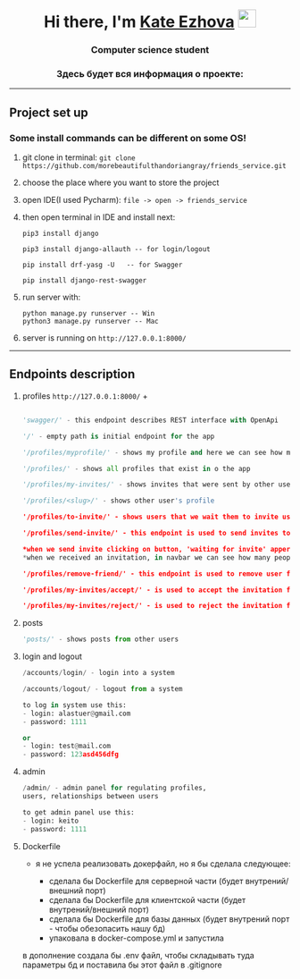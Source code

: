 <h1 align="center">Hi there, I'm <a href="" target="_blank">Kate Ezhova</a> 
<img src="https://github.com/blackcater/blackcater/raw/main/images/Hi.gif" height="32"/></h1>
<h3 align="center">Computer science student </h3>
<h3 align="center">Здесь будет вся информация о проекте: </h3>  

---

## Project set up
### Some install commands can be different on some OS!
1. git clone in terminal: 
`git clone https://github.com/morebeautifulthandoriangray/friends_service.git`
2. choose the place where you want to store the project
3. open  IDE(I used Pycharm): `file -> open -> friends_service`
4. then open terminal in IDE and install next: 
   ```
   pip3 install django
   
   pip3 install django-allauth -- for login/logout
   
   pip install drf-yasg -U   -- for Swagger
   
   pip install django-rest-swagger
    ```
   
5. run server with:
    ```
   python manage.py runserver -- Win
   python3 manage.py runserver -- Mac
   ```
6. server is running on `http://127.0.0.1:8000/` 

---

## Endpoints description
1. profiles
    `http://127.0.0.1:8000/`  + 
    ```python
   
   'swagger/' - this endpoint describes REST interface with OpenApi
   
   '/' - empty path is initial endpoint for the app
   
   '/profiles/myprofile/' - shows my profile and here we can see how many friends we have 
   
   '/profiles/' - shows all profiles that exist in o the app
   
   '/profiles/my-invites/' - shows invites that were sent by other users
   
   '/profiles/<slug>/' - shows other user's profile
   
   '/profiles/to-invite/' - shows users that we wait them to invite us
   
   '/profiles/send-invite/' - this endpoint is used to send invites to other users
   
   *when we send invite clicking on button, 'waiting for invite' appers*
   *when we received an invitation, in navbar we can see how many people sent invitations '*
   
   '/profiles/remove-friend/' - this endpoint is used to remove user from a friend list

    '/profiles/my-invites/accept/' - is used to accept the invitation from a user
   
    '/profiles/my-invites/reject/' - is used to reject the invitation from a user
   ```
2. posts
   
    ```python
   'posts/' - shows posts from other users
   ```

3. login and logout

    ```python
    /accounts/login/ - login into a system
   
    /accounts/logout/ - logout from a system
   
   to log in system use this:
   - login: alastuer@gmail.com
   - password: 1111
   
   or 
   - login: test@mail.com
   - password: 123asd456dfg
   
    ```
4. admin

    ```python
    /admin/ - admin panel for regulating profiles,
    users, relationships between users
   
   to get admin panel use this:
   - login: keito
   - password: 1111

    ```
5. Dockerfile

   - я не успела реализовать докерфайл, но я бы сделала следующее:
     
     - сделала бы Dockerfile для серверной части (будет внутрений/внешний порт)
     - сделала бы Dockerfile для клиентской части (будет внутрений/внешний порт)
     - сделала бы Dockerfile для базы данных (будет внутрений порт - чтобы обезопасить нашу бд)
     - упаковала в docker-compose.yml и запустила
   
   в дополнение создала бы .env файл, чтобы складывать туда параметры бд и поставила бы этот файл в .gitignore
